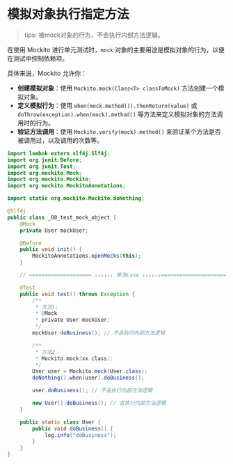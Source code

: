 # 模拟对象执行指定方法

> tips: 被mock对象的行为，不会执行内部方法逻辑。

在使用 Mockito 进行单元测试时，`mock` 对象的主要用途是模拟对象的行为，以便在测试中控制依赖项。

具体来说，Mockito 允许你：

- **创建模拟对象**：使用 `Mockito.mock(Class<T> classToMock)` 方法创建一个模拟对象。
- **定义模拟行为**：使用 `when(mock.method()).thenReturn(value)` 或 `doThrow(exception).when(mock).method()` 等方法来定义模拟对象的方法调用时的行为。
- **验证方法调用**：使用 `Mockito.verify(mock).method()` 来验证某个方法是否被调用过，以及调用的次数等。

```java
import lombok.extern.slf4j.Slf4j;
import org.junit.Before;
import org.junit.Test;
import org.mockito.Mock;
import org.mockito.Mockito;
import org.mockito.MockitoAnnotations;

import static org.mockito.Mockito.doNothing;

@Slf4j
public class _08_test_mock_object {
    @Mock
    private User mockUser;

    @Before
    public void init() {
        MockitoAnnotations.openMocks(this);
    }

    // ==================== ↓↓↓↓↓↓ 单测case ↓↓↓↓↓↓=======================

    @Test
    public void test() throws Exception {
        /**
         * 方法1:
         * @Mock
         * private User mockUser;
         */
        mockUser.doBusiness(); // 不会执行内部方法逻辑

        /**
         * 方法2：
         * Mockito.mock(xx.class);
         */
        User user = Mockito.mock(User.class);
        doNothing().when(user).doBusiness();

        user.doBusiness(); // 不会执行内部方法逻辑

        new User().doBusiness(); // 会执行内部方法逻辑
    }

    public static class User {
        public void doBusiness() {
            log.info("doBusiness");
        }
    }
}
```